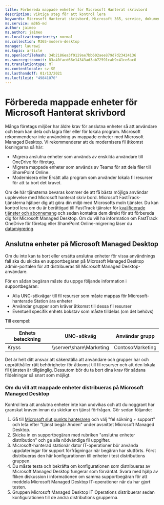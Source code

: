 ```yaml
---
title: Förbereda mappade enheter för Microsoft Hanterat skrivbord
description: Viktiga steg för att kontrol lera
keywords: Microsoft Hanterat skrivbord, Microsoft 365, service, dokumentation
ms.service: m365-md
author: jaimeo
ms.author: jaimeo
ms.localizationpriority: normal
ms.collection: M365-modern-desktop
manager: laurawi
ms.topic: article
ms.openlocfilehash: 34b2186ea3f9129ae7bb602aee879d7d23424136
ms.sourcegitcommit: 83a40facd66e14343ad3ab72591cab9c41ce6ac0
ms.translationtype: MT
ms.contentlocale: sv-SE
ms.lasthandoff: 01/13/2021
ms.locfileid: "49841070"
---
```

#  <a name="prepare-mapped-drives-for-microsoft-managed-desktop"></a>Förbereda mappade enheter för Microsoft Hanterat skrivbord

Många företags miljöer har äldre krav för anslutna enheter så att användare och team kan dela och lagra filer eller för lokala program. Microsoft rekommenderar inte användning av mappade enheter med Microsoft Managed Desktop. Vi rekommenderar att du modernisera fil åtkomst lösningarna så här:
  
- Migrera anslutna enheter som används av enskilda användare till OneDrive för företag. 
- Migrera mappade enheter som används av Teams för att dela filer till SharePoint Online. 
- Modernisera eller Ersätt alla program som använder lokala fil resurser för att ta bort det kravet.
  
Om de här tjänsterna bevaras kommer de att få bästa möjliga användar upplevelse med Microsoft hanterat skriv bord. Microsoft FastTrack-tjänsterna hjälper dig att göra din miljö med Microsofts moln tjänster. Du kan kontrol lera om du är berättigad till FastTrack tjänster för [kvalificerade tjänster och abonnemang](https://docs.microsoft.com/fasttrack/m365-eligible-services-and-plans) och sedan kontakta dem direkt för att förbereda dig för Microsoft Managed Desktop. Om du vill ha information om FastTrack OneDrive för företag eller SharePoint Online-migrering läser du [datamigrering](https://docs.microsoft.com/fasttrack/o365-data-migration).

## <a name="mapped-drives-on-microsoft-managed-desktop"></a>Anslutna enheter på Microsoft Managed Desktop
 
Om du inte kan ta bort eller ersätta anslutna enheter för vissa användnings fall ska du skicka en supportbegäran på Microsoft Managed Desktop admin-portalen för att distribueras till Microsoft Managed Desktop-användare.
    
För en sådan begäran måste du uppge följande information i supportbegäran: 

- Alla UNC-sökvägar till fil resurser som måste mappas för Microsoft-hanterade Station ära enheter 
- Användar grupper som kräver åtkomst till dessa fil resurser 
- Eventuell specifik enhets bokstav som måste tilldelas (om det behövs)

Till exempel:

| Enhets beteckning | UNC-sökväg | Användar grupp |
|--------------|----------|------------|
| Kryss  | \\\server\share\Marketing | ContosoMarketing |

Det är helt ditt ansvar att säkerställa att användare och grupper har och upprätthåller rätt behörigheter för åtkomst till fil resurser och att den lokala fil tjänsten är tillgänglig. Dessutom bör du ta bort dina krav för sådana fildelningar så snart som möjligt.

### <a name="to-have-mapped-drives-deployed-in-microsoft-managed-desktop"></a>Om du vill att mappade enheter distribueras på Microsoft Managed Desktop
 
Kontrol lera att anslutna enheter inte kan undvikas och att du noggrant har granskat kraven innan du skickar en tjänst förfrågan. Gör sedan följande:

1. Gå till [Microsoft slut punkts hanteraren](https://endpoint.microsoft.com/) och välj "fel sökning + support" och leta efter "tjänst begär Anden" under avsnittet Microsoft Managed Desktop.  
2. Skicka in en supportbegäran med rubriken "anslutna enheter distribution" och ge alla nödvändiga fil uppgifter.  
3. Microsoft-hanterad stationär dator IT-operationer bör använda uppdateringar för support förfrågningar när begäran har slutförts. Först distribueras den här konfigurationen till enheter i test distributions gruppen.  
4. Du måste testa och bekräfta om konfigurationen som distribueras av Microsoft Managed Desktop fungerar som förväntat. Svara med hjälp av fliken diskussion i informationen om samma supportbegäran för att meddela Microsoft Managed Desktop IT-operationer när du har gjort testen.  
5. Gruppen Microsoft Managed Desktop IT Operations distribuerar sedan konfigurationen till de andra distributions grupperna. 
